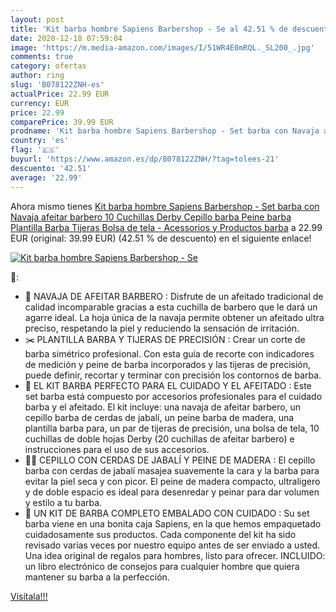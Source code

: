 ```yaml
---
layout: post
title: 'Kit barba hombre Sapiens Barbershop - Se al 42.51 % de descuento'
date: 2020-12-18 07:59:04
image: 'https://m.media-amazon.com/images/I/51WR4E0mRQL._SL200_.jpg'
comments: true
category: ofertas
author: ring
slug: 'B078122ZNH-es'
actualPrice: 22.99 EUR
currency: EUR
price: 22.99
comparePrice: 39.99 EUR
prodname: 'Kit barba hombre Sapiens Barbershop - Set barba con Navaja afeitar barbero  10 Cuchillas Derby  Cepillo barba  Peine barba  Plantilla Barba  Tijeras  Bolsa de tela - Acessorios y Productos barba'
country: 'es'
flag: '🇪🇸'
buyurl: 'https://www.amazon.es/dp/B078122ZNH/?tag=tolees-21'
descuento: '42.51'
average: '22.99'
---
```


Ahora mismo tienes [Kit barba hombre Sapiens Barbershop - Set barba con Navaja afeitar barbero  10 Cuchillas Derby  Cepillo barba  Peine barba  Plantilla Barba  Tijeras  Bolsa de tela - Acessorios y Productos barba](https://www.amazon.es/dp/B078122ZNH/?tag=tolees-21) a 22.99 EUR (original: 39.99 EUR) (42.51 %  de descuento) en el siguiente enlace!

[![Kit barba hombre Sapiens Barbershop - Se](https://m.media-amazon.com/images/I/51WR4E0mRQL._SL200_.jpg)](https://www.amazon.es/dp/B078122ZNH/?tag=tolees-21)

🔎:

- 🌟 NAVAJA DE AFEITAR BARBERO : Disfrute de un afeitado tradicional de calidad incomparable gracias a esta cuchilla de barbero que le dará un agarre ideal. La hoja única de la navaja permite obtener un afeitado ultra preciso, respetando la piel y reduciendo la sensación de irritación.
- ✂️ PLANTILLA BARBA Y TIJERAS DE PRECISIÓN : Crear un corte de barba simétrico profesional. Con esta guía de recorte con indicadores de medición y peine de barba incorporados y las tijeras de precisión, puede definir, recortar y terminar con precisión los contornos de barba.
- 💈 EL KIT BARBA PERFECTO PARA EL CUIDADO Y EL AFEITADO : Este set barba está compuesto por accesorios profesionales para el cuidado barba y el afeitado. El kit incluye: una navaja de afeitar barbero, un cepillo barba de cerdas de jabalí, un peine barba de madera, una plantilla barba para, un par de tijeras de precisión, una bolsa de tela, 10 cuchillas de doble hojas Derby (20 cuchillas de afeitar barbero) e instrucciones para el uso de sus accesorios.
- 🧔🏻 CEPILLO CON CERDAS DE JABALÍ Y PEINE DE MADERA : El cepillo barba con cerdas de jabalí masajea suavemente la cara y la barba para evitar la piel seca y con picor. El peine de madera compacto, ultraligero y de doble espacio es ideal para desenredar y peinar para dar volumen y estilo a tu barba.
- 🎁 UN KIT DE BARBA COMPLETO EMBALADO CON CUIDADO : Su set barba viene en una bonita caja Sapiens, en la que hemos empaquetado cuidadosamente sus productos. Cada componente del kit ha sido revisado varias veces por nuestro equipo antes de ser enviado a usted. Una idea original de regalos para hombres, listo para ofrecer. INCLUIDO: un libro electrónico de consejos para cualquier hombre que quiera mantener su barba a la perfección.

[Visítala!!!](https://www.amazon.es/dp/B078122ZNH/?tag=tolees-21)
